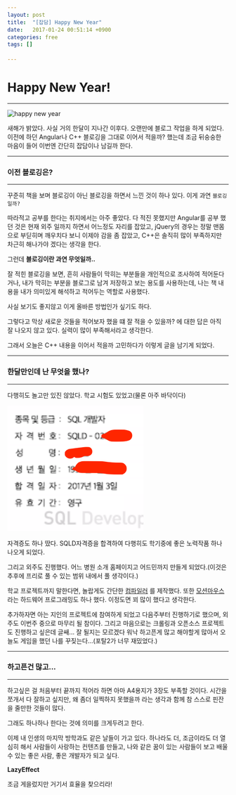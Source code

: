 ```yaml
---
layout: post
title:  "[잡담] Happy New Year"
date:   2017-01-24 00:51:14 +0900
categories: free
tags: []

---
```


# Happy New Year!

---

![happy new year](http://farm4.static.flickr.com/3738/11680370844_527a41638e_z.jpg)

새해가 밝았다. 사실 거의 한달이 지나간 이후다. 오랜만에 블로그 작업을 하게 되었다. 이전에 하던 Angular나 C++ 블로깅을 그대로 이어서 적을까? 했는데 조금 뒤숭숭한 마음이 들어 이번엔 간단히 잡담이나 남길까 한다.

---

### 이전 블로깅은?

---

꾸준히 책을 보며 블로깅이 아닌 블로깅을 하면서 느낀 것이 하나 있다. 이게 과연 `블로깅일까?`

따라적고 공부를 한다는 취지에서는 아주 좋았다. 다 적진 못했지만 Angular를 공부 했던 것은 현재 외주 일까지 하면서 어느정도 자리를 잡았고, jQuery의 경우는 정말 맨몸으로 부딛히며 깨우치다 보니 이제야 감을 좀 잡았고, C++은 솔직히 많이 부족하지만 차근히 해나가야 겠다는 생각을 한다.

그런데 **블로깅이란 과연 무엇일까..**

잘 적힌 블로깅을 보면, 흔히 사람들이 막히는 부분들을 개인적으로 조사하여 적어둔다거나, 내가 막히는 부분을 블로그로 남겨 저장하고 보는 용도를 사용하는데, 나는 책 내용을 내가 의미있게 해석하고 적어두는 역할로 사용했다.

사실 보기도 좋지않고 이게 올바른 방법인가 싶기도 하다.

그렇다고 막상 새로운 것들을 적어보자 했을 떄 잘 적을 수 있을까? 에 대한 답은 아직 잘 나오지 않고 있다. 실력이 많이 부족해서라고 생각한다.

그래서 오늘은 C++ 내용을 이어서 적을까 고민하다가 이렇게 글을 남기게 되었다.

---

### 한달만인데 난 무엇을 했나?

---

다행히도 놀고만 있진 않았다. 학교 시험도 있었고(물론 아주 바닥이다)

![sqld 자격증](/images/sqld.png)

자격증도 하나 땄다. SQLD자격증을 합격하여 다행히도 학기중에 좋은 노력작품 하나 나오게 되었다.

그리고 외주도 진행했다. 어느 병원 소개 홈페이지고 어드민까지 만들게 되었다.(이것은 추후에 프리로 풀 수 있는 범위 내에서 풀 생각이다.)

 학교 프로젝트까지 말한다면, 놀랍게도 간단한 [컴파일러](https://github.com/seunggu/ECMA-C-Compiler) 를 제작했다. 또한 [모션마우스](https://github.com/0x1306e6d/moma)라는 하드웨어 프로그래밍도 하나 했다. 이정도면 꾀 많이 했다고 생각한다.

 추가하자면 아는 지인의 프로젝트에 참여하게 되었고 다음주부터 진행하기로 했으며, 외주도 이번주 중으로 마무리 될 참이다. 그리고 마음으로는 크롤링과 오픈소스 프로젝트도 진행하고 싶은데 글쌔... 잘 될지는 모르겠다 워낙 하고픈게 많고 해야할게 많아서 오늘도 게임을 했던 나를 꾸짖는다...(포탈2가 너무 재밌었다.)

 ---

### 하고픈건 많고...

 ---

 하고싶은 걸 처음부터 끝까지 적어라 하면 아마 A4용지가 3장도 부족할 것이다. 시간을 쪼개서 다 잘하고 싶지만, 왜 좀더 일찍하지 못했을까 라는 생각과 함께 참 스스로 핀잔을 줄만한 것들이 많다.

 그래도 하나하나 한다는 것에 의미를 크게두려고 한다.

이제 내 인생의 마지막 방학과도 같은 날들이 가고 있다. 하나라도 더, 조금이라도 더 열심히 해서 사람들이 사랑하는 컨텐츠를 만들고, 나와 같은 꿈이 있는 사람들이 보고 배울 수 있는 좋은 사람, 좋은 개발자가 되고 싶다.

**LazyEffect**

조금 게을렀지만 거기서 효율을 찾으리라!

